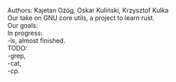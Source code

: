 Authors: Kajetan Ożóg, Oskar Kuliński, Krzysztof Kulka  
Our take on GNU core utils, a project to learn rust.  
Our goals:     
  In progress:  
    -ls, almost finished.  
  TODO:   
    -grep,   
    -cat,  
    -cp.   
